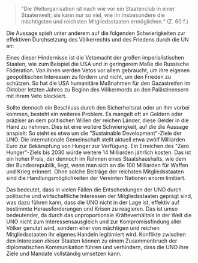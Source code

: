 > "Die Weltorganisation ist nach wie vor ein Staatenclub in einer Staatenwelt; sie kann nur so viel, wie ihr insbesondere die mächtigsten und reichsten Mitgliedsstaaten ermöglichen.“ (Z. 60 f.)

Die Aussage spielt unter anderem auf die folgenden Schwierigkeiten zur effektiven Durchsetzung des Völkerrechts und des Friedens durch die UN an:

Eines dieser Hindernisse ist die Vetomacht der großen imperialistischen Staaten, wie zum Beispiel die USA und in geringerem Maße die Russische Föderation. Von ihnen werden Vetos vor allem gebraucht, um ihre eigenen geopolitischen Interessen zu fördern und nicht, um den Frieden zu schützen. So hat die USA humanitäre Maßnahmen für den Gazastreifen im Oktober letzten Jahres zu Beginn des Völkermords an den Palästinensern mit ihrem Veto blockiert.

Sollte dennoch ein Beschluss durch den Sicherheitsrat oder an ihm vorbei kommen, besteht ein weiteres Problem. Es mangelt oft an Geldern oder präziser an dem politischen Willen der reichen Länder, diese Gelder in die Hand zu nehmen. Dies ist eine weitere Schwierigkeit, auf die die Aussage anspielt: So steht es etwa um die "Sustainable Development"-Ziele der UNO. Die internationale Gemeinschaft stellt aktuell etwa zwölf Milliarden Euro zur Bekämpfung von Hunger zur Verfügung. Ein Erreichen des "Zero Hunger"-Ziels bis 2030 würde weitere 14 Milliarden jährlich kosten. Das ist ein hoher Preis, der dennoch im Rahmen eines Staatshaushalts, wie dem der Bundesrepublik, liegt, wenn man sich an die 100 Milliarden für Waffen und Krieg erinnert. Ohne solche Beiträge der reichsten Mitgliedsstaaten sind die Handlungsmöglichkeiten der Vereinten Nationen enorm limitiert.

Das bedeutet, dass in vielen Fällen die Entscheidungen der UNO durch politische und wirtschaftliche Interessen der Mitgliedsstaaten geprägt sind, was dazu führen kann, dass die UNO nicht in der Lage ist, effektiv auf bestimmte Herausforderungen und Krisen zu reagieren. Das ist umso bedeutender, da durch das unproportionale Kräfteverhältnis in der Welt die UNO nicht zum Interessensausgleich und zur Kompromissfindung aller Völker genutzt wird, sondern eher von mächtigen und reichen Mitgliedsstaaten ihr eigenes Handeln legitimiert wird. Konflikte zwischen den Interessen dieser Staaten können zu einem Zusammenbruch der diplomatischen Kommunikation führen und verhindern, dass die UNO ihre Ziele und Mandate vollständig umsetzen kann.